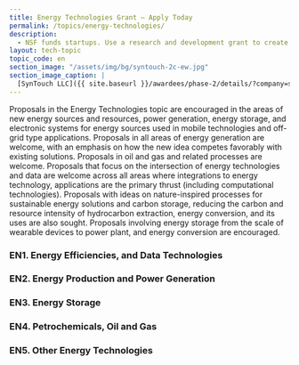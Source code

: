 ```yaml
---
title: Energy Technologies Grant – Apply Today
permalink: /topics/energy-technologies/
description: 
  - NSF funds startups. Use a research and development grant to create energy technologies.
layout: tech-topic
topic_code: en
section_image: "/assets/img/bg/syntouch-2c-ew.jpg"
section_image_caption: |
  [SynTouch LLC]({{ site.baseurl }}/awardees/phase-2/details/?company=syntouch-llc#syntouch-llc) BioTac Toccare provides tactile evaluations that are consistent, quantifiable, and reflective of human perceptions.
---
```


Proposals in the Energy Technologies topic are encouraged in the areas of new energy sources and resources, power generation, energy storage, and electronic systems for energy sources used in mobile technologies and off-grid type applications. Proposals in all areas of energy generation are welcome, with an emphasis on how the new idea competes favorably with existing solutions. Proposals in oil and gas and related processes are welcome. Proposals that focus on the intersection of energy technologies and data are welcome across all areas where integrations to energy technology, applications are the primary thrust (including computational technologies). Proposals with ideas on nature-inspired processes for sustainable energy solutions and carbon storage, reducing the carbon and resource intensity of hydrocarbon extraction, energy conversion, and its uses are also sought. Proposals involving energy storage from the scale of wearable devices to power plant, and energy conversion are encouraged.

### EN1. Energy Efficiencies, and Data Technologies

### EN2. Energy Production and Power Generation 

### EN3. Energy Storage

### EN4. Petrochemicals, Oil and Gas

### EN5. Other Energy Technologies
